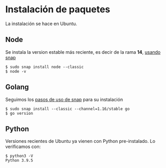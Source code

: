 # Instalación de paquetes

La instalación se hace en Ubuntu.

## Node

Se instala la version estable más reciente, es decir de la rama **14**, [usando snap](https://snapcraft.io/install/node/ubuntu)

```
$ sudo snap install node --classic
$ node -v
```

## Golang

Seguimos los [pasos de uso de snap](https://fedingo.com/how-to-install-go-golang-in-ubuntu/) para su instalación

```
$ sudo snap install --classic --channel=1.16/stable go
$ go version
```

## Python

Versiones recientes de Ubuntu ya vienen con Python pre-instalado. Lo verificamos con:

```
$ python3 -V
Python 3.9.5
```



